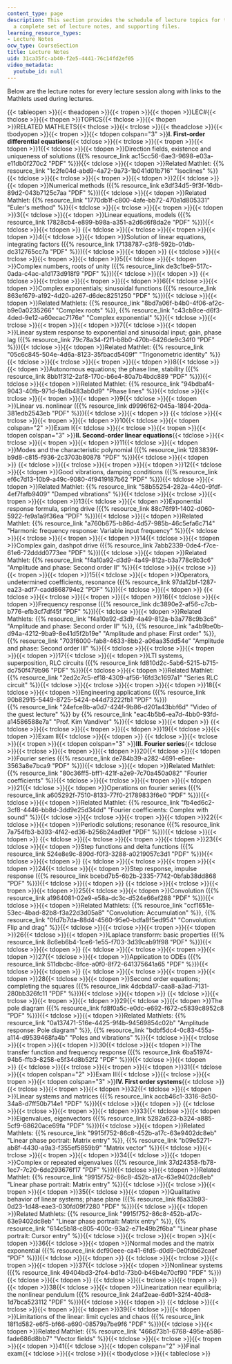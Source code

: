 ```yaml
---
content_type: page
description: This section provides the schedule of lecture topics for the course,
  a complete set of lecture notes, and supporting files.
learning_resource_types:
- Lecture Notes
ocw_type: CourseSection
title: Lecture Notes
uid: 31ca35fc-ab40-f2e5-4441-76c14fd2ef05
video_metadata:
  youtube_id: null
---
```

Below are the lecture notes for every lecture session along with links to the Mathlets used during lectures.

{{< tableopen >}}{{< theadopen >}}{{< tropen >}}{{< thopen >}}LEC#{{< thclose >}}{{< thopen >}}TOPICS{{< thclose >}}{{< thopen >}}RELATED MATHLETS{{< thclose >}}{{< trclose >}}{{< theadclose >}}{{< tbodyopen >}}{{< tropen >}}{{< tdopen colspan="3" >}}**I. First-order differential equations**{{< tdclose >}}{{< trclose >}}{{< tropen >}}{{< tdopen >}}1{{< tdclose >}}{{< tdopen >}}Direction fields, existence and uniqueness of solutions ({{% resource_link ac15cc56-6ae3-9698-e03a-e11db0f270c2 "PDF" %}}){{< tdclose >}}{{< tdopen >}}Related Mathlet: {{% resource_link "1c2fe04d-abd9-4a72-9a73-1b041d01b716" "Isoclines" %}}{{< tdclose >}}{{< trclose >}}{{< tropen >}}{{< tdopen >}}2{{< tdclose >}}{{< tdopen >}}Numerical methods ({{% resource_link e3df34d5-9f3f-16db-89d2-043b7125c7aa "PDF" %}}){{< tdclose >}}{{< tdopen >}}Related Mathlet: {{% resource_link "1770db1f-c800-4afe-bb72-470a1d805331" "Euler's method" %}}{{< tdclose >}}{{< trclose >}}{{< tropen >}}{{< tdopen >}}3{{< tdclose >}}{{< tdopen >}}Linear equations, models ({{% resource_link 17828cb4-e899-b98a-a351-a2d6d6f8da2e "PDF" %}}){{< tdclose >}}{{< tdopen >}} {{< tdclose >}}{{< trclose >}}{{< tropen >}}{{< tdopen >}}4{{< tdclose >}}{{< tdopen >}}Solution of linear equations, integrating factors ({{% resource_link 17138787-c3f8-592b-01db-dc312765cc7a "PDF" %}}){{< tdclose >}}{{< tdopen >}} {{< tdclose >}}{{< trclose >}}{{< tropen >}}{{< tdopen >}}5{{< tdclose >}}{{< tdopen >}}Complex numbers, roots of unity ({{% resource_link de3c1be9-517c-0ada-c4ac-a1d173d918f9 "PDF" %}}){{< tdclose >}}{{< tdopen >}} {{< tdclose >}}{{< trclose >}}{{< tropen >}}{{< tdopen >}}6{{< tdclose >}}{{< tdopen >}}Complex exponentials; sinusoidal functions ({{% resource_link 863ef679-a192-4d20-a267-d6dec8251250 "PDF" %}}){{< tdclose >}}{{< tdopen >}}Related Mathlets: {{% resource_link "8bd7a06f-b4b0-4f06-af2c-b9e0a0235266" "Complex roots" %}}, {{% resource_link "c43cb9ce-d6f3-4ded-9e12-a60ecac7176e" "Complex exponential" %}}{{< tdclose >}}{{< trclose >}}{{< tropen >}}{{< tdopen >}}7{{< tdclose >}}{{< tdopen >}}Linear system response to exponential and sinusoidal input; gain, phase lag ({{% resource_link 79c78a34-f2f1-b8b0-470b-6426de9c34f0 "PDF" %}}){{< tdclose >}}{{< tdopen >}}Related Mathlet: {{% resource_link "05c6c845-504e-4d6a-8123-35fbacd5409f" "Trigonometric identity" %}}{{< tdclose >}}{{< trclose >}}{{< tropen >}}{{< tdopen >}}8{{< tdclose >}}{{< tdopen >}}Autonomous equations; the phase line, stability ({{% resource_link 8bb1f312-2af8-170c-b6e4-80a7b4bdc889 "PDF" %}}){{< tdclose >}}{{< tdopen >}}Related Mathlet: {{% resource_link "94bdbaf4-9043-40fb-971d-9a6b483ab0d9" "Phase lines" %}}{{< tdclose >}}{{< trclose >}}{{< tropen >}}{{< tdopen >}}9{{< tdclose >}}{{< tdopen >}}Linear vs. nonlinear ({{% resource_link d9996f62-045a-1894-20da-381edb2543eb "PDF" %}}){{< tdclose >}}{{< tdopen >}} {{< tdclose >}}{{< trclose >}}{{< tropen >}}{{< tdopen >}}10{{< tdclose >}}{{< tdopen colspan="2" >}}Exam I{{< tdclose >}}{{< trclose >}}{{< tropen >}}{{< tdopen colspan="3" >}}**II. Second-order linear equations**{{< tdclose >}}{{< trclose >}}{{< tropen >}}{{< tdopen >}}11{{< tdclose >}}{{< tdopen >}}Modes and the characteristic polynomial ({{% resource_link 1283839f-b9d8-c815-f936-2c3703b80878 "PDF" %}}){{< tdclose >}}{{< tdopen >}} {{< tdclose >}}{{< trclose >}}{{< tropen >}}{{< tdopen >}}12{{< tdclose >}}{{< tdopen >}}Good vibrations, damping conditions ({{% resource_link ef6c7d13-10b9-a49c-9080-4f9419187b62 "PDF" %}}){{< tdclose >}}{{< tdopen >}}Related Mathlet: {{% resource_link "58b55254-282a-44c0-9fdf-4ef7fafb9409" "Damped vibrations" %}}{{< tdclose >}}{{< trclose >}}{{< tropen >}}{{< tdopen >}}13{{< tdclose >}}{{< tdopen >}}Exponential response formula, spring drive ({{% resource_link 88c76f91-1402-d060-5922-fe9a1a9f36ea "PDF" %}}){{< tdclose >}}{{< tdopen >}}Related Mathlet: {{% resource_link "a760b675-b86d-4d57-985b-46c5efa6c714" "Harmonic frequency response: Variable input frequency" %}}{{< tdclose >}}{{< trclose >}}{{< tropen >}}{{< tdopen >}}14{{< tdclose >}}{{< tdopen >}}Complex gain, dashpot drive ({{% resource_link 7abb2339-0de4-f7ce-61e6-72dddd0773ee "PDF" %}}){{< tdclose >}}{{< tdopen >}}Related Mathlet: {{% resource_link "f4a10a92-d3d9-4a49-812a-b3a778c9b3c6" "Amplitude and phase: Second order II" %}}{{< tdclose >}}{{< trclose >}}{{< tropen >}}{{< tdopen >}}15{{< tdclose >}}{{< tdopen >}}Operators, undetermined coefficients, resonance ({{% resource_link 97da12bf-1287-ea23-adf7-cadd868794e2 "PDF" %}}){{< tdclose >}}{{< tdopen >}} {{< tdclose >}}{{< trclose >}}{{< tropen >}}{{< tdopen >}}16{{< tdclose >}}{{< tdopen >}}Frequency response ({{% resource_link dc3890e2-af56-c7cb-b776-efb3cf7df45f "PDF" %}}){{< tdclose >}}{{< tdopen >}}Related Mathlets: {{% resource_link "f4a10a92-d3d9-4a49-812a-b3a778c9b3c6" "Amplitude and phase: Second order II" %}}, {{% resource_link "a4b9be0b-d94a-4212-9ba9-8e41d5f2b19e" "Amplitude and phase: First order" %}}, {{% resource_link "703f6000-fab8-4633-8bb2-a06aa35dd54e" "Amplitude and phase: Second order III" %}}{{< tdclose >}}{{< trclose >}}{{< tropen >}}{{< tdopen >}}17{{< tdclose >}}{{< tdopen >}}LTI systems, superposition, RLC circuits ({{% resource_link fd810d2c-5ab6-5215-b715-dc750f479b96 "PDF" %}}){{< tdclose >}}{{< tdopen >}}Related Mathlet: {{% resource_link "2ed2c7c5-ef18-4309-af56-16fd3c1697a1" "Series RLC circuit" %}}{{< tdclose >}}{{< trclose >}}{{< tropen >}}{{< tdopen >}}18{{< tdclose >}}{{< tdopen >}}Engineering applications ({{% resource_link 90b82915-5449-8725-5424-e44d73222fb1 "PDF" %}})  
{{% resource_link "24efce8b-a0d7-424f-9b86-d201a43bbf6d" "Video of the guest lecture" %}} by {{% resource_link "eac4b5b6-ea7d-4bb0-93fd-a14586588e7a" "Prof. Kim Vandiver" %}}{{< tdclose >}}{{< tdopen >}} {{< tdclose >}}{{< trclose >}}{{< tropen >}}{{< tdopen >}}19{{< tdclose >}}{{< tdopen >}}Exam II{{< tdclose >}}{{< tdopen >}} {{< tdclose >}}{{< trclose >}}{{< tropen >}}{{< tdopen colspan="3" >}}**III. Fourier series**{{< tdclose >}}{{< trclose >}}{{< tropen >}}{{< tdopen >}}20{{< tdclose >}}{{< tdopen >}}Fourier series ({{% resource_link de784b39-a282-4691-e6ee-3563a8e7bca9 "PDF" %}}){{< tdclose >}}{{< tdopen >}}Related Mathlet: {{% resource_link "80c36ff5-bff1-421f-a2e9-7c70a450a082" "Fourier coefficients" %}}{{< tdclose >}}{{< trclose >}}{{< tropen >}}{{< tdopen >}}21{{< tdclose >}}{{< tdopen >}}Operations on fourier series ({{% resource_link a605292f-7510-8133-77f0-21789833f6e0 "PDF" %}}){{< tdclose >}}{{< tdopen >}}Related Mathlet: {{% resource_link "fb4ed6c2-3cf8-4446-bb8d-3dd9e25d34dd" "Fourier coefficients: Complex with sound" %}}{{< tdclose >}}{{< trclose >}}{{< tropen >}}{{< tdopen >}}22{{< tdclose >}}{{< tdopen >}}Periodic solutions; resonance ({{% resource_link 7a754fb3-b393-4f42-ed36-b256b24ad9ef "PDF" %}}){{< tdclose >}}{{< tdopen >}} {{< tdclose >}}{{< trclose >}}{{< tropen >}}{{< tdopen >}}23{{< tdclose >}}{{< tdopen >}}Step functions and delta functions ({{% resource_link 524e8e9c-890d-f0f3-3288-a0219057c3d1 "PDF" %}}){{< tdclose >}}{{< tdopen >}} {{< tdclose >}}{{< trclose >}}{{< tropen >}}{{< tdopen >}}24{{< tdclose >}}{{< tdopen >}}Step response, impulse response ({{% resource_link bcebd7b5-6b2b-2335-7742-0bfab38dd868 "PDF" %}}){{< tdclose >}}{{< tdopen >}} {{< tdclose >}}{{< trclose >}}{{< tropen >}}{{< tdopen >}}25{{< tdclose >}}{{< tdopen >}}Convolution ({{% resource_link a1964081-02e9-e58a-dc3c-d524e66ef288 "PDF" %}}){{< tdclose >}}{{< tdopen >}}Related Mathlets: {{% resource_link "ccf1651e-53ec-4bad-82b8-f3a22d3d05a8" "Convolution: Accumulation" %}}, {{% resource_link "0fd7b7da-88d4-4560-95e0-bdfa8f5ed954" "Convolution: Flip and drag" %}}{{< tdclose >}}{{< trclose >}}{{< tropen >}}{{< tdopen >}}26{{< tdclose >}}{{< tdopen >}}Laplace transform: basic properties ({{% resource_link 8c6eb6b4-1ce6-1e55-f703-3d39cab91f98 "PDF" %}}){{< tdclose >}}{{< tdopen >}} {{< tdclose >}}{{< trclose >}}{{< tropen >}}{{< tdopen >}}27{{< tdclose >}}{{< tdopen >}}Application to ODEs ({{% resource_link 511dbcbc-8fce-a0f0-8f72-641375641a65 "PDF" %}}){{< tdclose >}}{{< tdopen >}} {{< tdclose >}}{{< trclose >}}{{< tropen >}}{{< tdopen >}}28{{< tdclose >}}{{< tdopen >}}Second order equations; completing the squares ({{% resource_link 4dcbda17-caa8-a3ad-7131-280bb326fc11 "PDF" %}}){{< tdclose >}}{{< tdopen >}} {{< tdclose >}}{{< trclose >}}{{< tropen >}}{{< tdopen >}}29{{< tdclose >}}{{< tdopen >}}The pole diagram ({{% resource_link fd8f0a5c-e0dc-e692-f672-c5839c8952c8 "PDF" %}}){{< tdclose >}}{{< tdopen >}}Related Mathlets: {{% resource_link "0a137471-516e-4425-9f4b-94569854c02b" "Amplitude response: Pole diagram" %}}, {{% resource_link "bdbf5dc4-0c83-455a-a114-d9539468fa4b" "Poles and vibrations" %}}{{< tdclose >}}{{< trclose >}}{{< tropen >}}{{< tdopen >}}30{{< tdclose >}}{{< tdopen >}}The transfer function and frequency response ({{% resource_link 6ba51974-94b5-ffb3-8258-e5f34d8b52f2 "PDF" %}}){{< tdclose >}}{{< tdopen >}} {{< tdclose >}}{{< trclose >}}{{< tropen >}}{{< tdopen >}}31{{< tdclose >}}{{< tdopen colspan="2" >}}Exam III{{< tdclose >}}{{< trclose >}}{{< tropen >}}{{< tdopen colspan="3" >}}**IV. First order systems**{{< tdclose >}}{{< trclose >}}{{< tropen >}}{{< tdopen >}}32{{< tdclose >}}{{< tdopen >}}Linear systems and matrices ({{% resource_link accb46c1-3316-8c50-34a8-d7ff50b714e1 "PDF" %}}){{< tdclose >}}{{< tdopen >}} {{< tdclose >}}{{< trclose >}}{{< tropen >}}{{< tdopen >}}33{{< tdclose >}}{{< tdopen >}}Eigenvalues, eigenvectors ({{% resource_link 5282a623-b324-a885-5cf9-68620ace69fa "PDF" %}}){{< tdclose >}}{{< tdopen >}}Related Mathlets: {{% resource_link "9915f752-86c8-452b-a17c-63e9402dc8eb" "Linear phase portrait: Matrix entry" %}}, {{% resource_link "b09e5271-ab8f-4430-a9a3-f355ef5859b9" "Matrix vector" %}}{{< tdclose >}}{{< trclose >}}{{< tropen >}}{{< tdopen >}}34{{< tdclose >}}{{< tdopen >}}Complex or repeated eigenvalues ({{% resource_link 37d24358-fb78-1ec7-7c20-6de293676f17 "PDF" %}}){{< tdclose >}}{{< tdopen >}}Related Mathlet: {{% resource_link "9915f752-86c8-452b-a17c-63e9402dc8eb" "Linear phase portrait: Matrix entry" %}}{{< tdclose >}}{{< trclose >}}{{< tropen >}}{{< tdopen >}}35{{< tdclose >}}{{< tdopen >}}Qualitative behavior of linear systems; phase plane ({{% resource_link f6a33b93-0d23-1d48-eae3-030fd09f7280 "PDF" %}}){{< tdclose >}}{{< tdopen >}}Related Mathlets: {{% resource_link "9915f752-86c8-452b-a17c-63e9402dc8eb" "Linear phase portrait: Matrix entry" %}}, {{% resource_link "614c5b18-c805-400c-93a2-e71e49b2f6ba" "Linear phase portrait: Cursor entry" %}}{{< tdclose >}}{{< trclose >}}{{< tropen >}}{{< tdopen >}}36{{< tdclose >}}{{< tdopen >}}Normal modes and the matrix exponential ({{% resource_link dcf90eee-ca41-6fd5-d0d9-0e0fdb62caef "PDF" %}}){{< tdclose >}}{{< tdopen >}} {{< tdclose >}}{{< trclose >}}{{< tropen >}}{{< tdopen >}}37{{< tdclose >}}{{< tdopen >}}Nonlinear systems ({{% resource_link 49404bd3-2fe4-bd1d-73b0-b46b4e70cf90 "PDF" %}}){{< tdclose >}}{{< tdopen >}} {{< tdclose >}}{{< trclose >}}{{< tropen >}}{{< tdopen >}}38{{< tdclose >}}{{< tdopen >}}Linearization near equilibria; the nonlinear pendulum ({{% resource_link 24af2eae-6d01-32f4-40d8-1d7bca523112 "PDF" %}}){{< tdclose >}}{{< tdopen >}} {{< tdclose >}}{{< trclose >}}{{< tropen >}}{{< tdopen >}}39{{< tdclose >}}{{< tdopen >}}Limitations of the linear: limit cycles and chaos ({{% resource_link 18f1d582-e6f5-bf66-a690-08579a7be9f6 "PDF" %}}){{< tdclose >}}{{< tdopen >}}Related Mathlet: {{% resource_link "466d73b1-6768-495e-a586-fade686d8bb7" "Vector fields" %}}{{< tdclose >}}{{< trclose >}}{{< tropen >}}{{< tdopen >}}41{{< tdclose >}}{{< tdopen colspan="2" >}}Final exam{{< tdclose >}}{{< trclose >}}{{< tbodyclose >}}{{< tableclose >}}